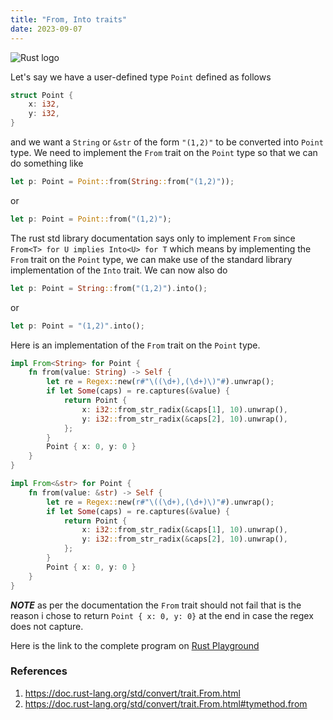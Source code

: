 ```yaml
---
title: "From, Into traits" 
date: 2023-09-07
---
```


![Rust logo](https://www.rust-lang.org/logos/rust-logo-32x32-blk.png)

Let's say we have a user-defined type `Point` defined as follows

```rust
struct Point {
    x: i32,
    y: i32,
}
```

and we want a `String` or `&str` of the form `"(1,2)"` to be converted into `Point` type. We need to implement
the `From` trait on the `Point` type so that we can do something like

```rust
let p: Point = Point::from(String::from("(1,2)"));
```

or

```rust
let p: Point = Point::from("(1,2)");
```

The rust std library documentation says only to implement `From` 
since `From<T> for U implies Into<U> for T` which means by implementing the `From` trait on
the `Point` type, we can make use of the standard library implementation of the `Into` trait. We can now also do

```rust
let p: Point = String::from("(1,2)").into();
```
or

```rust
let p: Point = "(1,2)".into();
```

Here is an implementation of the `From` trait on the `Point` type.

```rust
impl From<String> for Point {
    fn from(value: String) -> Self {
        let re = Regex::new(r#"\((\d+),(\d+)\)"#).unwrap();
        if let Some(caps) = re.captures(&value) {
            return Point {
                x: i32::from_str_radix(&caps[1], 10).unwrap(),
                y: i32::from_str_radix(&caps[2], 10).unwrap(),
            };
        }
        Point { x: 0, y: 0 }
    }
}

impl From<&str> for Point {
    fn from(value: &str) -> Self {
        let re = Regex::new(r#"\((\d+),(\d+)\)"#).unwrap();
        if let Some(caps) = re.captures(&value) {
            return Point {
                x: i32::from_str_radix(&caps[1], 10).unwrap(),
                y: i32::from_str_radix(&caps[2], 10).unwrap(),
            };
        }
        Point { x: 0, y: 0 }
    }
}
```

***NOTE*** as per the documentation the `From` trait should not fail that is the reason
i chose to return `Point { x: 0, y: 0}` at the end in case the regex does not capture.

Here is the link to the complete program on [Rust Playground](https://play.rust-lang.org/?version=stable&mode=debug&edition=2021&gist=5dbcb6b49ac23af447616052be8fb3c2)

### References
1. https://doc.rust-lang.org/std/convert/trait.From.html
2. https://doc.rust-lang.org/std/convert/trait.From.html#tymethod.from
